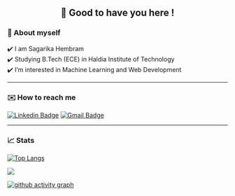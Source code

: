 <h2 align=center> 👋 Good to have you here ! </h2>


<h3>🌱 About myself</h3>
✔️ I am Sagarika Hembram <br>
✔️ Studying B.Tech (ECE) in Haldia Institute of Technology <br>
✔️ I’m interested in Machine Learning and Web Development

---

<h3>✉️ How to reach me </h3>

 [![Linkedin Badge](https://img.shields.io/badge/-SagarikaHembram-blue?style=flat-square&logo=Linkedin&logoColor=white&link=https://www.linkedin.com/in/sagarika-hembram-778b33203//)](https://www.linkedin.com/in/sagarika-hembram-778b33203/)  [![Gmail Badge](https://img.shields.io/badge/-hembramsagarika33@gmail.com-c14438?style=flat-square&logo=Gmail&logoColor=white&link=mailto:hembramsagarika33@gmail.com)](mailto:hembramsagarika33@gmail.com) <br>

---

<h3>📈 Stats </h3>

[![Top Langs](https://github-readme-stats.vercel.app/api/top-langs/?username=sagarikah&theme=dark&layout=compact&align=right&width=40%)](https://github.com/anuraghazra/github-readme-stats)

![](https://komarev.com/ghpvc/?username=sagarikah&style=for-the-badge&color=brightgreen)

[![github activity graph](https://activity-graph.herokuapp.com/graph?username=sagarikah&theme=react-dark)](https://github.com/riti2409/github-readme-activity-graph)

